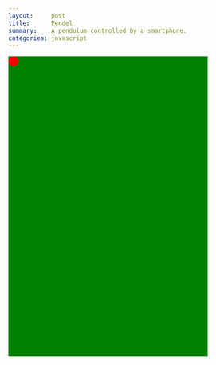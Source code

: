 ```yaml
---
layout:     post
title:      Pendel 
summary:    A pendulum controlled by a smartphone.
categories: javascript
---
```


<div id="feld" style="position:relative; width:400px; height:600px;
    background:green">
    <div id="pendel" style="position:absolute; width:20px; height:20px;
      background:red; border-radius:100%"></div>
  </div>

<script type="text/javascript">
    var feld = document.getElementById('feld');
    var pendel = document.getElementById('pendel');

    var maxW = feld.clientWidth - pendel.clientWidth;
    var maxH = feld.clientHeight - pendel.clientHeight;

    function handleOrientation(event) {
      var x = event.beta%90;
      var y = event.gamma;

      x += 90;
      y += 90;

      pendel.style.left = (maxW*y/180 - pendel.clientWidth/2) + "px";
      pendel.style.top  = (maxH*x/180 - pendel.clientHeight/2) + "px";
    }

    window.addEventListener('deviceorientation', handleOrientation);
</script> 
